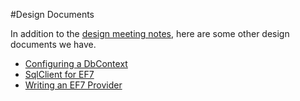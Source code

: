 #Design Documents

In addition to the [design meeting notes](https://github.com/aspnet/EntityFramework/wiki/Entity-Framework-Design-Meeting-Notes), here are some other design documents we have.
* [Configuring a DbContext](https://github.com/aspnet/EntityFramework/wiki/Configuring-a-DbContext)
* [SqlClient for EF7](https://github.com/aspnet/EntityFramework/wiki/Design-SqlClient-for-EF7)
* [Writing an EF7 Provider](https://github.com/aspnet/EntityFramework/wiki/Writing-an-EF7-Provider)